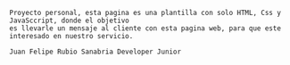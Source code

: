     Proyecto personal, esta pagina es una plantilla con solo HTML, Css y JavaSccript, donde el objetivo 
    es llevarle un mensaje al cliente con esta pagina web, para que este interesado en nuestro servicio.

    Juan Felipe Rubio Sanabria Developer Junior